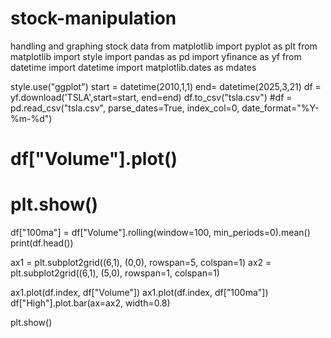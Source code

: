 # stock-manipulation
handling and graphing stock data
from matplotlib import pyplot as plt
from matplotlib import style
import pandas as pd
import yfinance as yf
from datetime import datetime
import matplotlib.dates as mdates

style.use("ggplot")
start = datetime(2010,1,1)
end= datetime(2025,3,21)
df = yf.download('TSLA',start=start, end=end)
df.to_csv("tsla.csv")
#df = pd.read_csv("tsla.csv", parse_dates=True, index_col=0, date_format="%Y-%m-%d")
# df["Volume"].plot()
# plt.show()
df["100ma"] = df["Volume"].rolling(window=100, min_periods=0).mean()
print(df.head())

ax1 = plt.subplot2grid((6,1), (0,0), rowspan=5, colspan=1)
ax2 = plt.subplot2grid((6,1), (5,0), rowspan=1, colspan=1)

ax1.plot(df.index, df["Volume"])
ax1.plot(df.index, df["100ma"])
df["High"].plot.bar(ax=ax2, width=0.8)

plt.show()
